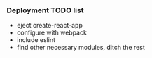 ### Deployment TODO list
- eject create-react-app
- configure with webpack
- include eslint
- find other necessary modules, ditch the rest
